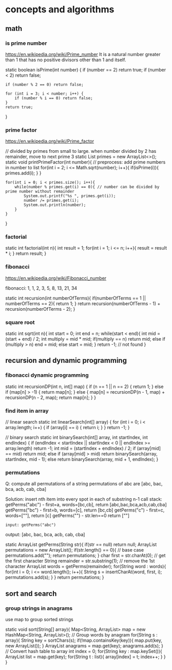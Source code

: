 # concepts and algorithms

## math

### is prime number

https://en.wikipedia.org/wiki/Prime_number
It is a natural number greater than 1 that has no positive divisors other than 1 and itself.

static boolean isPrime(int number) {
    if (number == 2) return true;
    if (number < 2) return false;

    if (number % 2 == 0) return false;

    for (int i = 3; i < number; i++) {
        if (number % i == 0) return false;
    }
    return true;
}

### prime factor

https://en.wikipedia.org/wiki/Prime_factor

// divided by primes from small to large. when number divided by 2 has remainder, move to next prime 3
static List<Integer> primes = new ArrayList<>();
static void printPrimeFactor(int number){
    // preprocess: add prime numbers in number to list
    for(int i = 2; i <= Math.sqrt(number); i++){
        if(isPrime(i)){
            primes.add(i);
        }
    }

    for(int i = 0; i < primes.size(); i++){
        while(number % primes.get(i) == 0){ // number can be divided by prime number without remainder
            System.out.printf("%s ", primes.get(i));
            number /= primes.get(i);
            System.out.println(number);
        }
    }
}

### factorial

static int factorial(int n){
    int result = 1;
    for(int i = 1; i <= n; i++){
        result = result * i;
    }
    return result;
}

### fibonacci

https://en.wikipedia.org/wiki/Fibonacci_number

fibonacci: 1, 1, 2, 3, 5, 8, 13, 21, 34

static int recursion(int numberOfTerms){
    if(numberOfTerms == 1 || numberOfTerms == 2){
        return 1;
    }
    return recursion(numberOfTerms - 1) + recursion(numberOfTerms - 2);
}

### square root

static int sqrt(int n){
    int start = 0;
    int end = n;
    while(start < end){
        int mid = (start + end) / 2;
        int multiply = mid * mid;
        if(multiply == n) return mid;
        else if (multiply > n) end = mid;
        else start = mid;
    }
    return -1; // not found
}

## recursion and dynamic programming

### fibonacci dynamic programming

static int recursionDP(int n, int[] map) {
    if (n == 1 || n == 2) {
        return 1;
    } else if (map[n] > -1) {
        return map[n];
    } else {
        map[n] = recursionDP(n - 1, map) + recursionDP(n - 2, map);
        return map[n];
    }
}

### find item in array

// linear search
static int linearSearch(int[] array) {
    for (int i = 0; i < array.length; i++) {
        if (array[i] == i) {
            return i;
        }
    }
    return -1;
}

// binary search
static int binarySearch(int[] array, int startIndex, int endIndex) {
    if (endIndex < startIndex || startIndex < 0 || endIndex >= array.length) return -1;
    int mid = (startIndex + endIndex) / 2;
    if (array[mid] == mid) return mid;
    else if (array[mid] > mid) return binarySearch(array, startIndex, mid - 1);
    else return binarySearch(array, mid + 1, endIndex);
}

### permutations

Q: compute all permutations of a string
permutations of abc are [abc, bac, bca, acb, cab, cba]

 Solution: insert nth item into every spot in each of substring n-1
   call stack:
   getPerms("abc") - first=a, words=[bc,cb], return [abc,bac,bca,acb,cab,cba]
   getPerms("bc")  - first=b, words=[c],     return [bc,cb]
   getPerms("c")   - first=c, words=[""],    return [c]
   getPerms("")    - str.len==0              return [""]

    input: getPerms("abc")
   output: [abc, bac, bca, acb, cab, cba]

static ArrayList<String> getPerms(String str){
    if(str == null) return null;
    ArrayList<String> permutations = new ArrayList<String>();
    if(str.length() == 0){ // base case
        permutations.add("");
        return permutations;
    }
    char first = str.charAt(0); // get the first character
    String remainder = str.substring(1); // remove the 1st character
    ArrayList<String> words = getPerms(remainder);
    for(String word : words){
        for(int i = 0; i <= word.length(); i++){
            String s = insertCharAt(word, first, i);
            permutations.add(s);
        }
    }
    return permutations;
}

## sort and search

### group strings in anagrams

use map to group sorted strings

static void sort(String[] array){
    Map<String, ArrayList<String>> map = new HashMap<String, ArrayList<String>>();
    // Group words by anagram
    for(String s : array){
        String key = sortChars(s);
        if(!map.containsKey(key)){
            map.put(key, new ArrayList<String>());
        }
        ArrayList<String> anagrams = map.get(key);
        anagrams.add(s);
    }
    // Convert hash table to array
    int index = 0;
    for(String key : map.keySet()){
        ArrayList<String> list = map.get(key);
        for(String t : list){
            array[index] = t;
            index++;
        }
    }
}
